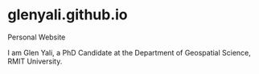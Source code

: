 # glenyali.github.io
Personal Website

I am Glen Yali, a PhD Candidate at the Department of Geospatial Science, RMIT University.
